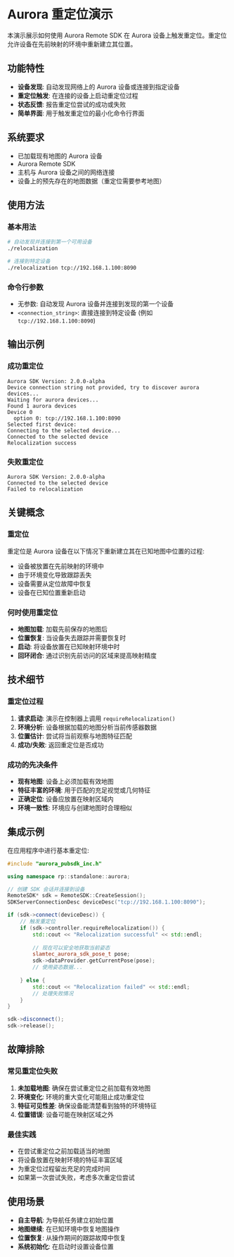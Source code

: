 # Aurora 重定位演示

本演示展示如何使用 Aurora Remote SDK 在 Aurora 设备上触发重定位。重定位允许设备在先前映射的环境中重新建立其位置。

## 功能特性

- **设备发现**: 自动发现网络上的 Aurora 设备或连接到指定设备
- **重定位触发**: 在连接的设备上启动重定位过程
- **状态反馈**: 报告重定位尝试的成功或失败
- **简单界面**: 用于触发重定位的最小化命令行界面

## 系统要求

- 已加载现有地图的 Aurora 设备
- Aurora Remote SDK
- 主机与 Aurora 设备之间的网络连接
- 设备上的预先存在的地图数据（重定位需要参考地图）

## 使用方法

### 基本用法

```bash
# 自动发现并连接到第一个可用设备
./relocalization

# 连接到特定设备
./relocalization tcp://192.168.1.100:8090
```

### 命令行参数

- 无参数: 自动发现 Aurora 设备并连接到发现的第一个设备
- `<connection_string>`: 直接连接到特定设备 (例如 `tcp://192.168.1.100:8090`)

## 输出示例

### 成功重定位
```
Aurora SDK Version: 2.0.0-alpha
Device connection string not provided, try to discover aurora devices...
Waiting for aurora devices...
Found 1 aurora devices
Device 0
  option 0: tcp://192.168.1.100:8090
Selected first device: 
Connecting to the selected device...
Connected to the selected device
Relocalization success
```

### 失败重定位
```
Aurora SDK Version: 2.0.0-alpha
Connected to the selected device
Failed to relocalization
```

## 关键概念

### 重定位

重定位是 Aurora 设备在以下情况下重新建立其在已知地图中位置的过程:
- 设备被放置在先前映射的环境中
- 由于环境变化导致跟踪丢失
- 设备需要从定位故障中恢复
- 设备在已知位置重新启动

### 何时使用重定位

- **地图加载**: 加载先前保存的地图后
- **位置恢复**: 当设备失去跟踪并需要恢复时
- **启动**: 将设备放置在已知映射环境中时
- **回环闭合**: 通过识别先前访问的区域来提高映射精度

## 技术细节

### 重定位过程

1. **请求启动**: 演示在控制器上调用 `requireRelocalization()`
2. **环境分析**: 设备根据加载的地图分析当前传感器数据
3. **位置估计**: 尝试将当前观察与地图特征匹配
4. **成功/失败**: 返回重定位是否成功

### 成功的先决条件

- **现有地图**: 设备上必须加载有效地图
- **特征丰富的环境**: 用于匹配的充足视觉或几何特征
- **正确定位**: 设备应放置在映射区域内
- **环境一致性**: 环境应与创建地图时合理相似

## 集成示例

在应用程序中进行基本重定位:

```cpp
#include "aurora_pubsdk_inc.h"

using namespace rp::standalone::aurora;

// 创建 SDK 会话并连接到设备
RemoteSDK* sdk = RemoteSDK::CreateSession();
SDKServerConnectionDesc deviceDesc("tcp://192.168.1.100:8090");

if (sdk->connect(deviceDesc)) {
    // 触发重定位
    if (sdk->controller.requireRelocalization()) {
        std::cout << "Relocalization successful" << std::endl;
        
        // 现在可以安全地获取当前姿态
        slamtec_aurora_sdk_pose_t pose;
        sdk->dataProvider.getCurrentPose(pose);
        // 使用姿态数据...
        
    } else {
        std::cout << "Relocalization failed" << std::endl;
        // 处理失败情况
    }
}

sdk->disconnect();
sdk->release();
```


## 故障排除

### 常见重定位失败

1. **未加载地图**: 确保在尝试重定位之前加载有效地图
2. **环境变化**: 环境的重大变化可能阻止成功重定位
3. **特征可见性差**: 确保设备能清楚看到独特的环境特征
4. **位置错误**: 设备可能在映射区域之外

### 最佳实践

- 在尝试重定位之前加载适当的地图
- 将设备放置在映射环境的特征丰富区域
- 为重定位过程留出充足的完成时间
- 如果第一次尝试失败，考虑多次重定位尝试

## 使用场景

- **自主导航**: 为导航任务建立初始位置
- **地图继续**: 在已知环境中恢复地图操作
- **位置恢复**: 从操作期间的跟踪故障中恢复
- **系统初始化**: 在启动时设置设备位置